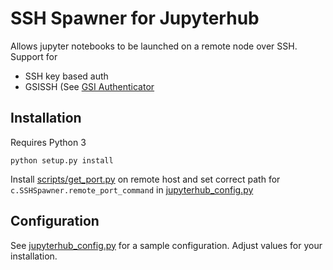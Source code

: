 # SSH Spawner for Jupyterhub

Allows jupyter notebooks to be launched on a remote node over SSH.
Support for
- SSH key based auth
- GSISSH (See [GSI Authenticator](https://github.com/NERSC/GSIAuthenticator)

## Installation

Requires Python 3

```
python setup.py install 
```

Install [scripts/get_port.py](scripts/get_port.py) on remote host and set correct path for `c.SSHSpawner.remote_port_command` in [jupyterhub_config.py](jupyterhub_config.py) 

## Configuration

See [jupyterhub_config.py](jupyterhub_config.py) for a sample configuration. Adjust values for your installation.
